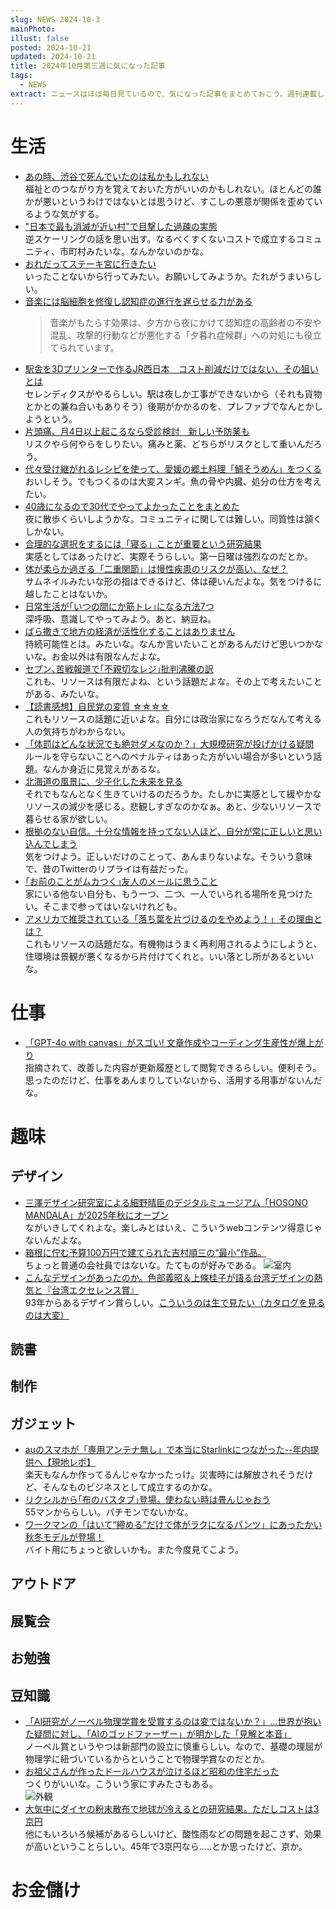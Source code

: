 ```yaml
---
slug: NEWS-2024-10-3
mainPhoto: 
illust: false
posted: 2024-10-21
updated: 2024-10-21
title: 2024年10月第三週に気になった記事
tags:
  - NEWS
extract: ニュースはほぼ毎日見ているので、気になった記事をまとめておこう。週刊連載したい。
---
```

# 生活

- [あの時、渋谷で死んでいたのは私かもしれない](https://blog.tinect.jp/?p=87917)  
  福祉とのつながり方を覚えておいた方がいいのかもしれない。ほとんどの誰かが悪いというわけではないとは思うけど、すこしの悪意が関係を歪めているような気がする。
- ["日本で最も消滅が近い村"で目撃した過疎の実態](https://toyokeizai.net/articles/-/834259?page=5)  
  逆スケーリングの話を思い出す。なるべくすくないコストで成立するコミュニティ、市町村みたいな。なんかないのかな。
- [おれだってステーキ宮に行きたい](https://dailyportalz.jp/kiji/oredatte-steak-miya/page/3)  
  いったことないから行ってみたい。お願いしてみようか。たれがうまいらしい。
- [音楽には脳細胞を修復し認知症の進行を遅らせる力がある](https://gigazine.net/news/20241017-music-songs-dementia/)  
  > 音楽がもたらす効果は、夕方から夜にかけて認知症の高齢者の不安や混乱、攻撃的行動などが悪化する「夕暮れ症候群」への対処にも役立てられています。
- [駅舎を3Dプリンターで作るJR西日本　コスト削減だけではない、その狙いとは](https://www.itmedia.co.jp/news/articles/2410/17/news206.html)  
  セレンディクスがやるらしい。駅は夜しか工事ができないから（それも貨物とかとの兼ね合いもありそう）後期がかかるのを、プレファブでなんとかしようという。
- [片頭痛、月4日以上起こるなら受診検討　新しい予防薬も](https://www.nikkei.com/article/DGXZQOUD019RV0R01C24A0000000/)  
  リスクやら何やらをしりたい。痛みと薬、どちらがリスクとして重いんだろう。
- [代々受け継がれるレシピを使って、愛媛の郷土料理「鯛そうめん」をつくる](https://dailyportalz.jp/kiji/ehime-tai-somen/page/2)  
  おいしそう。でもつくるのは大変スンギ。魚の骨や内臓、処分の仕方を考えたい。
- [40歳になるので30代でやってよかったことをまとめた](https://soudai.hatenablog.com/entry/2024/10/19/153628)  
  夜に散歩くらいしようかな。コミュニティに関しては難しい。同質性は頷くしかない。
- [合理的な選択をするには「寝る」ことが重要という研究結果](https://gigazine.net/news/20241020-sleeping-best-way-rational-decision/)  
  実感としてはあったけど、実際そうらしい。第一日曜は強烈なのだとか。
- [体が柔らか過ぎる「二重関節」は慢性疾患のリスクが高い、なぜ？](https://natgeo.nikkeibp.co.jp/atcl/news/24/101700559/?P=2)  
  サムネイルみたいな形の指はできるけど、体は硬いんだよな。気をつけるに越したことはないか。
- [日常生活が｢いつの間にか筋トレ｣になる方法7つ](https://toyokeizai.net/articles/-/833062?page=5)  
  深呼吸、意識してやってみよう。あと、納豆ね。
- [ばら撒きで地方の経済が活性化することはありません](https://blog.tinect.jp/?p=87971)  
  持続可能性とは。みたいな。なんか言いたいことがあるんだけど思いつかないな。お金以外は有限なんだよな。
- [セブン､苦戦報道で｢不親切なレジ｣批判沸騰の訳](https://toyokeizai.net/articles/-/835422?page=6)  
  これも、リソースは有限だよね、という話題だよな。その上で考えたいことがある、みたいな。
- [【読書感想】自民党の変質 ☆☆☆☆](https://fujipon.hatenadiary.com/entry/2024/10/24/085642)  
  これもリソースの話題に近いよな。自分には政治家になろうだなんて考える人の気持ちがわからない。
- [「体罰はどんな状況でも絶対ダメなのか？」大規模研究が投げかける疑問](https://nazology.kusuguru.co.jp/archives/164333/4)  
  ルールを守らないことへのペナルティはあった方がいい場合が多いという話題。なんか身近に見覚えがあるな。
- [北海道の風景に、少子化した未来を見る](https://blog.tinect.jp/?p=87937)  
  それでもなんとなく生きていけるのだろうか。たしかに実感として緩やかなリソースの減少を感じる。悲観しすぎなのかなぁ。あと、少ないリソースで暮らせる家が欲しい。
- [根拠のない自信。十分な情報を持ってない人ほど、自分が常に正しいと思い込んでしまう](https://karapaia.com/archives/460501.html)  
  気をつけよう。正しいだけのことって、あんまりないよな。そういう意味で、昔のTwitterのリプライは有益だった。
- [｢お前のことがムカつく｣友人のメールに思うこと](https://toyokeizai.net/articles/-/831605)  
  家にいる他ない自分も、もう一つ、二つ、一人でいられる場所を見つけたい。そこまで参ってはいないけれども。
- [アメリカで推奨されている「落ち葉を片づけるのをやめよう！」その理由とは？](https://karapaia.com/archives/461018.html)  
  これもリソースの話題だな。有機物はうまく再利用されるようにしようと、住環境は景観が悪くなるから片付けてくれと。いい落とし所があるといいな。

# 仕事

- [「GPT-4o with canvas」がスゴい! 文章作成やコーディング生産性が爆上がり](https://www.watch.impress.co.jp/docs/topic/1632796.html)  
  指摘されて、改善した内容が更新履歴として閲覧できるらしい。便利そう。思ったのだけど、仕事をあんまりしていないから、活用する用事がないんだな。

# 趣味

## デザイン

- [三澤デザイン研究室による細野晴臣のデジタルミュージアム「HOSONO MANDALA」が2025年秋にオープン](https://www.axismag.jp/posts/2024/10/618671.html)  
    ながいきしてくれよな。楽しみとはいえ、こういうwebコンテンツ得意じゃないんだよな。
- [箱根に佇む予算100万円で建てられた吉村順三の“最小”作品。](https://casabrutus.com/categories/architecture/425154)  
  ちょっと普通の会社員ではないな。たてものが好みである。
  ![室内](images/news/2024-10-21-NEWS/02.png)
- [こんなデザインがあったのか。色部義昭＆上條桂子が語る台湾デザインの熱気と『台湾エクセレンス賞』](https://www.cinra.net/article/202410-taiwanexcellence_imgwykcl)  
  93年からあるデザイン賞らしい。[こういうのは生で見たい（カタログを見るのは大変）](https://www.taiwanexcellence.org/jp/product)
## 読書

## 制作

## ガジェット

- [auのスマホが「専用アンテナ無し」で本当にStarlinkにつながった--年内提供へ【現地レポ】](https://japan.cnet.com/article/35225307/)  
  楽天もなんか作ってるんじゃなかったっけ。災害時には解放されそうだけど、そんなものビジネスとして成立するのかな。
- [リクシルから｢布のバスタブ｣登場。使わない時は畳んじゃおう](https://www.gizmodo.jp/2024/10/lixil-bathtope-report.html)  
  55マンかららしい。パチモンでないかな。
- [ワークマンの「はいて“締める”だけで体がラクになるパンツ」にあったかい秋冬モデルが登場！](https://www.goodspress.jp/news/635413/)  
  バイト用にちょっと欲しいかも。また今度見てこよう。
## アウトドア

## 展覧会

## お勉強

## 豆知識

- [「AI研究がノーベル物理学賞を受賞するのは変ではないか？」…世界が抱いた疑問に対し、「AIのゴッドファーザー」が明かした「見解と本音」](https://gendai.media/articles/-/139477?page=4)  
  ノーベル賞というやつは新部門の設立に慎重らしい。なので、基礎の理屈が物理学に紐づいているからということで物理学賞なのだとか。
- [お祖父さんが作ったドールハウスが泣けるほど昭和の住宅だった](https://dailyportalz.jp/kiji/180223202150)  
  つくりがいいな。こういう家にすみたさもある。  
  ![外観](images/news/2024-10-21-NEWS/01.png)
- [大気中にダイヤの粉末散布で地球が冷えるとの研究結果。ただしコストは3京円](https://pc.watch.impress.co.jp/docs/news/yajiuma/1633016.html)  
  他にもいろいろ候補があるらしいけど、酸性雨などの問題を起こさず、効果が高いということらしい。45年で3京円なら.....とか思ったけど、京か。
# お金儲け